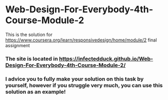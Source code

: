 # Web-Design-For-Everybody-4th-Course-Module-2
This is the solution for https://www.coursera.org/learn/responsivedesign/home/module/2 final assignment
### The site is located in https://infectedduck.github.io/Web-Design-For-Everybody-4th-Course-Module-2/
### I advice you to fully make your solution on this task by yourself, however if you struggle very much, you can use this solution as an example!
